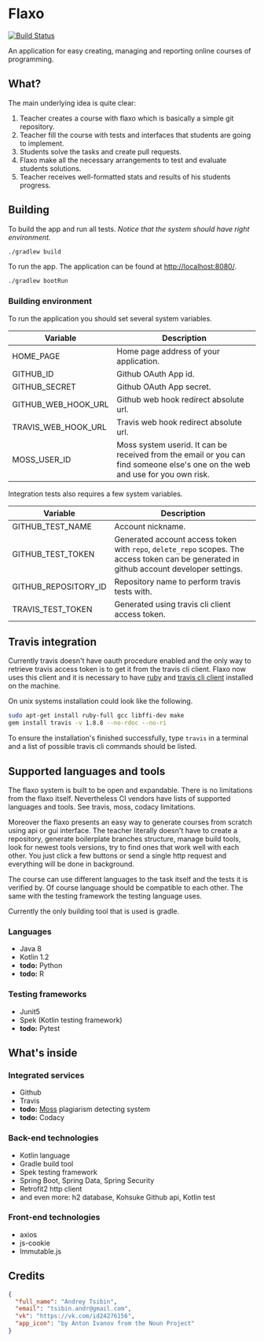 # Flaxo
[![Build Status](https://travis-ci.org/tcibinan/flaxo.svg?branch=dev)](https://travis-ci.org/tcibinan/flaxo)

An application for easy creating, managing and reporting online courses of programming.

## What?

The main underlying idea is quite clear: 

1. Teacher creates a course with flaxo which is basically a simple git repository.
2. Teacher fill the course with tests and interfaces that students are going to implement.
3. Students solve the tasks and create pull requests.
4. Flaxo make all the necessary arrangements to test and evaluate students solutions.
5. Teacher receives well-formatted stats and results of his students progress.

## Building

To build the app and run all tests. *Notice that the system should have right environment.*

```bash
./gradlew build
```

To run the app. The application can be found at [http://localhost:8080/](http://localhost:8080/).

```bash
./gradlew bootRun
```

### Building environment

To run the application you should set several system variables.

| Variable | Description |
|---|---|
| HOME_PAGE | Home page address of your application. |
| GITHUB_ID | Github OAuth App id. |
| GITHUB_SECRET | Github OAuth App secret. |
| GITHUB_WEB_HOOK_URL | Github web hook redirect absolute url. |
| TRAVIS_WEB_HOOK_URL | Travis web hook redirect absolute url. |
| MOSS_USER_ID | Moss system userid. It can be received from the email or you can find someone else's one on the web and use for you own risk. |

Integration tests also requires a few system variables.

| Variable | Description |
|---|---|
| GITHUB_TEST_NAME | Account nickname. |
| GITHUB_TEST_TOKEN | Generated account access token with `repo`, `delete_repo` scopes. The access token can be generated in github account developer settings. |
| GITHUB_REPOSITORY_ID | Repository name to perform travis tests with. |
| TRAVIS_TEST_TOKEN | Generated using travis cli client access token. |

## Travis integration

Currently travis doesn't have oauth procedure enabled 
and the only way to retrieve travis access token is to get it from the travis cli client. 
Flaxo now uses this client and it is necessary to have [ruby](https://www.ruby-lang.org/en/documentation/installation/) 
and [travis cli client](https://github.com/travis-ci/travis.rb#installation) installed on the machine.

On unix systems installation could look like the following.
```bash
sudo apt-get install ruby-full gcc libffi-dev make
gem install travis -v 1.8.8 --no-rdoc --no-ri
```

To ensure the installation's finished successfully, type `travis` in a terminal 
and a list of possible travis cli commands should be listed.

## Supported languages and tools

The flaxo system is built to be open and expandable. There is no limitations from the flaxo itself. 
Nevertheless CI vendors have lists of supported languages and tools. See travis, moss, codacy limitations.

Moreover the flaxo presents an easy way to generate courses from scratch using api or gui interface.
The teacher literally doesn't have to create a repository, generate boilerplate branches structure, 
manage build tools, look for newest tools versions, try to find ones that work well with each other.
You just click a few buttons or send a single http request and everything will be done in background.

The course can use different languages to the task itself and the tests it is verified by. Of course language
should be compatible to each other. The same with the testing framework the testing language uses.

Currently the only building tool that is used is gradle.

### Languages

- Java 8
- Kotlin 1.2
- **todo:** Python
- **todo:** R

### Testing frameworks

- Junit5
- Spek (Kotlin testing framework)
- **todo:** Pytest

## What's inside

### Integrated services

- Github
- Travis
- **todo:** [Moss](https://theory.stanford.edu/~aiken/moss/) plagiarism detecting system
- **todo:** Codacy

### Back-end technologies

- Kotlin language
- Gradle build tool
- Spek testing framework
- Spring Boot, Spring Data, Spring Security
- Retrofit2 http client
- and even more: h2 database, Kohsuke Github api, Kotlin test

### Front-end technologies

- axios
- js-cookie
- Immutable.js

## Credits

```json
{ 
  "full_name": "Andrey Tsibin",
  "email": "tsibin.andr@gmail.com",
  "vk": "https://vk.com/id24276156",
  "app_icon": "by Anton Ivanov from the Noun Project"
}
```